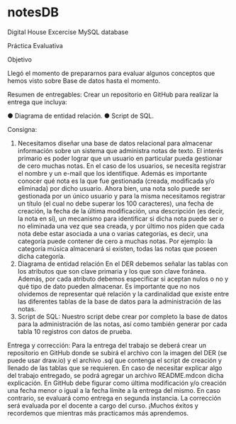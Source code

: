 # notesDB
Digital House Excercise MySQL database

Práctica  Evaluativa 

Objetivo 

Llegó el momento de prepararnos para evaluar algunos conceptos que hemos visto sobre  Base  de  datos  hasta  el  momento. 

Resumen de entregables: Crear  un  repositorio  en  GitHub  para  realizar  la  entrega que  incluya: 

● Diagrama de entidad relación. 
● Script  de SQL. 

Consigna: 

1) Necesitamos diseñar una base de datos relacional para almacenar información sobre un sistema que administra notas de texto. El interés primario es poder lograr que un usuario en  particular  pueda  gestionar  de  cero  muchas  notas. En el caso de los usuarios, se necesita registrar el nombre y un e-mail que los identifique. Además es importante conocer qué nota es la que fue gestionada (creada, modificada y/o eliminada) por dicho usuario. Ahora bien, una nota solo puede ser gestionada por un único usuario y para la misma necesitamos registrar un título (el cual no debe superar los 100 caracteres), una fecha de creación, la fecha de la última modificación, una descripción (es decir, la nota en sí), un mecanismo para identificar si dicha nota puede ser o no eliminada una vez que sea creada, y por último nos piden que cada nota debe estar asociada a una o varias categorías, es decir, una categoría puede contener de cero a muchas notas. Por ejemplo: la categoría música almacenará si existen, todas las notas que  poseen  dicha  categoría. 
2) Diagrama de entidad relación En el DER debemos señalar las tablas con los atributos que son clave primaria y los que son clave foránea. Además, por cada atributo debemos especificar si aceptan nulos o no y qué tipo de dato pueden almacenar. Es importante que no nos olvidemos de representar qué relación y la cardinalidad que existe entre las diferentes tablas de la base de datos para la administración  de  las  notas. 
3) Script  de SQL: Nuestro script debe crear por completo la base de datos para la administración de las notas, así  como  también  generar  por  cada  tabla  10  registros con  datos  de  prueba. 
 
Entrega  y  corrección: Para la entrega del trabajo se deberá crear un repositorio en GitHub donde se subirá el archivo con la imagen del DER (se puede usar draw.io) y el archivo .sql que contenga el script  de  creación  y  llenado  de  las  tablas  que  se requieren. En caso de necesitar explicar algo del trabajo entregado, se podrá agregar un archivo README.mdcon dicha  explicación. En GitHub debe figurar como última modificación y/o creación una fecha menor o igual a la fecha límite a la entrega del mismo. En caso contrario, se evaluará como entrega en segunda  instancia. La  corrección  será  evaluada  por  el  docente  a  cargo del  curso. ¡Muchos  éxitos  y  recordemos  que  mientras  más  practicamos más  aprendemos.
